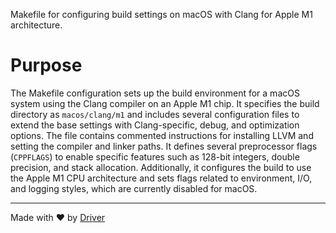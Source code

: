 <!--------------------------------------------------------------------------------->
<!-- IMPORTANT: This file is auto-generated by Driver (https://driver.ai). -------->
<!-- Manual edits may be overwritten on future commits. --------------------------->
<!--------------------------------------------------------------------------------->

Makefile for configuring build settings on macOS with Clang for Apple M1 architecture.

# Purpose
The Makefile configuration sets up the build environment for a macOS system using the Clang compiler on an Apple M1 chip. It specifies the build directory as `macos/clang/m1` and includes several configuration files to extend the base settings with Clang-specific, debug, and optimization options. The file contains commented instructions for installing LLVM and setting the compiler and linker paths. It defines several preprocessor flags (`CPPFLAGS`) to enable specific features such as 128-bit integers, double precision, and stack allocation. Additionally, it configures the build to use the Apple M1 CPU architecture and sets flags related to environment, I/O, and logging styles, which are currently disabled for macOS.

---
Made with ❤️ by [Driver](https://www.driver.ai/)